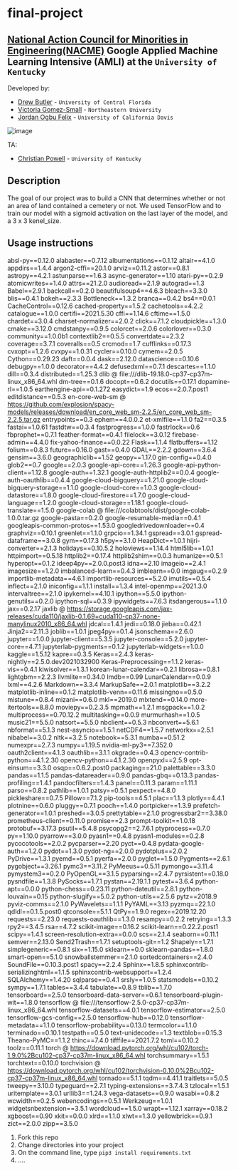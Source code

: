 <!--
Name of your teams' final project
-->
# final-project
## [National Action Council for Minorities in Engineering(NACME)](https://www.nacme.org) Google Applied Machine Learning Intensive (AMLI) at the `University of Kentucky`

<!--
List all of the members who developed the project and
link to each members respective GitHub profile
-->
Developed by: 
- [Drew Butler](https://github.com/drewbutler) - `University of Central Florida`
- [Victoria Gomez-Small](https://github.com/Via104) - `Northeastern University` 
- [Jordan Ogbu Felix](https://github.com/JordanOgbuFelix) - `University of California Davis`

![image](https://user-images.githubusercontent.com/85504234/127721641-08e9fdec-52be-4f4e-9c95-e491652bda30.png)



TA:
- [Christian Powell](http://github.com/cdpowell) - `University of Kentucky`

## Description

The goal of our project was to build a CNN that determines whether or not an area of land contained a cemetery or not. We used TensorFlow and to train our model with a sigmoid activation on the last layer of the model, and a 3 x 3 kenel_size. 


## Usage instructions

absl-py==0.12.0
alabaster==0.7.12
albumentations==0.1.12
altair==4.1.0
appdirs==1.4.4
argon2-cffi==20.1.0
arviz==0.11.2
astor==0.8.1
astropy==4.2.1
astunparse==1.6.3
async-generator==1.10
atari-py==0.2.9
atomicwrites==1.4.0
attrs==21.2.0
audioread==2.1.9
autograd==1.3
Babel==2.9.1
backcall==0.2.0
beautifulsoup4==4.6.3
bleach==3.3.0
blis==0.4.1
bokeh==2.3.3
Bottleneck==1.3.2
branca==0.4.2
bs4==0.0.1
CacheControl==0.12.6
cached-property==1.5.2
cachetools==4.2.2
catalogue==1.0.0
certifi==2021.5.30
cffi==1.14.6
cftime==1.5.0
chardet==3.0.4
charset-normalizer==2.0.2
click==7.1.2
cloudpickle==1.3.0
cmake==3.12.0
cmdstanpy==0.9.5
colorcet==2.0.6
colorlover==0.3.0
community==1.0.0b1
contextlib2==0.5.5
convertdate==2.3.2
coverage==3.7.1
coveralls==0.5
crcmod==1.7
cufflinks==0.17.3
cvxopt==1.2.6
cvxpy==1.0.31
cycler==0.10.0
cymem==2.0.5
Cython==0.29.23
daft==0.0.4
dask==2.12.0
datascience==0.10.6
debugpy==1.0.0
decorator==4.4.2
defusedxml==0.7.1
descartes==1.1.0
dill==0.3.4
distributed==1.25.3
dlib @ file:///dlib-19.18.0-cp37-cp37m-linux_x86_64.whl
dm-tree==0.1.6
docopt==0.6.2
docutils==0.17.1
dopamine-rl==1.0.5
earthengine-api==0.1.272
easydict==1.9
ecos==2.0.7.post1
editdistance==0.5.3
en-core-web-sm @ https://github.com/explosion/spacy-models/releases/download/en_core_web_sm-2.2.5/en_core_web_sm-2.2.5.tar.gz
entrypoints==0.3
ephem==4.0.0.2
et-xmlfile==1.1.0
fa2==0.3.5
fastai==1.0.61
fastdtw==0.3.4
fastprogress==1.0.0
fastrlock==0.6
fbprophet==0.7.1
feather-format==0.4.1
filelock==3.0.12
firebase-admin==4.4.0
fix-yahoo-finance==0.0.22
Flask==1.1.4
flatbuffers==1.12
folium==0.8.3
future==0.16.0
gast==0.4.0
GDAL==2.2.2
gdown==3.6.4
gensim==3.6.0
geographiclib==1.52
geopy==1.17.0
gin-config==0.4.0
glob2==0.7
google==2.0.3
google-api-core==1.26.3
google-api-python-client==1.12.8
google-auth==1.32.1
google-auth-httplib2==0.0.4
google-auth-oauthlib==0.4.4
google-cloud-bigquery==1.21.0
google-cloud-bigquery-storage==1.1.0
google-cloud-core==1.0.3
google-cloud-datastore==1.8.0
google-cloud-firestore==1.7.0
google-cloud-language==1.2.0
google-cloud-storage==1.18.1
google-cloud-translate==1.5.0
google-colab @ file:///colabtools/dist/google-colab-1.0.0.tar.gz
google-pasta==0.2.0
google-resumable-media==0.4.1
googleapis-common-protos==1.53.0
googledrivedownloader==0.4
graphviz==0.10.1
greenlet==1.1.0
grpcio==1.34.1
gspread==3.0.1
gspread-dataframe==3.0.8
gym==0.17.3
h5py==3.1.0
HeapDict==1.0.1
hijri-converter==2.1.3
holidays==0.10.5.2
holoviews==1.14.4
html5lib==1.0.1
httpimport==0.5.18
httplib2==0.17.4
httplib2shim==0.0.3
humanize==0.5.1
hyperopt==0.1.2
ideep4py==2.0.0.post3
idna==2.10
imageio==2.4.1
imagesize==1.2.0
imbalanced-learn==0.4.3
imblearn==0.0
imgaug==0.2.9
importlib-metadata==4.6.1
importlib-resources==5.2.0
imutils==0.5.4
inflect==2.1.0
iniconfig==1.1.1
install==1.3.4
intel-openmp==2021.3.0
intervaltree==2.1.0
ipykernel==4.10.1
ipython==5.5.0
ipython-genutils==0.2.0
ipython-sql==0.3.9
ipywidgets==7.6.3
itsdangerous==1.1.0
jax==0.2.17
jaxlib @ https://storage.googleapis.com/jax-releases/cuda110/jaxlib-0.1.69+cuda110-cp37-none-manylinux2010_x86_64.whl
jdcal==1.4.1
jedi==0.18.0
jieba==0.42.1
Jinja2==2.11.3
joblib==1.0.1
jpeg4py==0.1.4
jsonschema==2.6.0
jupyter==1.0.0
jupyter-client==5.3.5
jupyter-console==5.2.0
jupyter-core==4.7.1
jupyterlab-pygments==0.1.2
jupyterlab-widgets==1.0.0
kaggle==1.5.12
kapre==0.3.5
Keras==2.4.3
keras-nightly==2.5.0.dev2021032900
Keras-Preprocessing==1.1.2
keras-vis==0.4.1
kiwisolver==1.3.1
korean-lunar-calendar==0.2.1
librosa==0.8.1
lightgbm==2.2.3
llvmlite==0.34.0
lmdb==0.99
LunarCalendar==0.0.9
lxml==4.2.6
Markdown==3.3.4
MarkupSafe==2.0.1
matplotlib==3.2.2
matplotlib-inline==0.1.2
matplotlib-venn==0.11.6
missingno==0.5.0
mistune==0.8.4
mizani==0.6.0
mkl==2019.0
mlxtend==0.14.0
more-itertools==8.8.0
moviepy==0.2.3.5
mpmath==1.2.1
msgpack==1.0.2
multiprocess==0.70.12.2
multitasking==0.0.9
murmurhash==1.0.5
music21==5.5.0
natsort==5.5.0
nbclient==0.5.3
nbconvert==5.6.1
nbformat==5.1.3
nest-asyncio==1.5.1
netCDF4==1.5.7
networkx==2.5.1
nibabel==3.0.2
nltk==3.2.5
notebook==5.3.1
numba==0.51.2
numexpr==2.7.3
numpy==1.19.5
nvidia-ml-py3==7.352.0
oauth2client==4.1.3
oauthlib==3.1.1
okgrade==0.4.3
opencv-contrib-python==4.1.2.30
opencv-python==4.1.2.30
openpyxl==2.5.9
opt-einsum==3.3.0
osqp==0.6.2.post0
packaging==21.0
palettable==3.3.0
pandas==1.1.5
pandas-datareader==0.9.0
pandas-gbq==0.13.3
pandas-profiling==1.4.1
pandocfilters==1.4.3
panel==0.11.3
param==1.11.1
parso==0.8.2
pathlib==1.0.1
patsy==0.5.1
pexpect==4.8.0
pickleshare==0.7.5
Pillow==7.1.2
pip-tools==4.5.1
plac==1.1.3
plotly==4.4.1
plotnine==0.6.0
pluggy==0.7.1
pooch==1.4.0
portpicker==1.3.9
prefetch-generator==1.0.1
preshed==3.0.5
prettytable==2.1.0
progressbar2==3.38.0
prometheus-client==0.11.0
promise==2.3
prompt-toolkit==1.0.18
protobuf==3.17.3
psutil==5.4.8
psycopg2==2.7.6.1
ptyprocess==0.7.0
py==1.10.0
pyarrow==3.0.0
pyasn1==0.4.8
pyasn1-modules==0.2.8
pycocotools==2.0.2
pycparser==2.20
pyct==0.4.8
pydata-google-auth==1.2.0
pydot==1.3.0
pydot-ng==2.0.0
pydotplus==2.0.2
PyDrive==1.3.1
pyemd==0.5.1
pyerfa==2.0.0
pyglet==1.5.0
Pygments==2.6.1
pygobject==3.26.1
pymc3==3.11.2
PyMeeus==0.5.11
pymongo==3.11.4
pymystem3==0.2.0
PyOpenGL==3.1.5
pyparsing==2.4.7
pyrsistent==0.18.0
pysndfile==1.3.8
PySocks==1.7.1
pystan==2.19.1.1
pytest==3.6.4
python-apt==0.0.0
python-chess==0.23.11
python-dateutil==2.8.1
python-louvain==0.15
python-slugify==5.0.2
python-utils==2.5.6
pytz==2018.9
pyviz-comms==2.1.0
PyWavelets==1.1.1
PyYAML==3.13
pyzmq==22.1.0
qdldl==0.1.5.post0
qtconsole==5.1.1
QtPy==1.9.0
regex==2019.12.20
requests==2.23.0
requests-oauthlib==1.3.0
resampy==0.2.2
retrying==1.3.3
rpy2==3.4.5
rsa==4.7.2
scikit-image==0.16.2
scikit-learn==0.22.2.post1
scipy==1.4.1
screen-resolution-extra==0.0.0
scs==2.1.4
seaborn==0.11.1
semver==2.13.0
Send2Trash==1.7.1
setuptools-git==1.2
Shapely==1.7.1
simplegeneric==0.8.1
six==1.15.0
sklearn==0.0
sklearn-pandas==1.8.0
smart-open==5.1.0
snowballstemmer==2.1.0
sortedcontainers==2.4.0
SoundFile==0.10.3.post1
spacy==2.2.4
Sphinx==1.8.5
sphinxcontrib-serializinghtml==1.1.5
sphinxcontrib-websupport==1.2.4
SQLAlchemy==1.4.20
sqlparse==0.4.1
srsly==1.0.5
statsmodels==0.10.2
sympy==1.7.1
tables==3.4.4
tabulate==0.8.9
tblib==1.7.0
tensorboard==2.5.0
tensorboard-data-server==0.6.1
tensorboard-plugin-wit==1.8.0
tensorflow @ file:///tensorflow-2.5.0-cp37-cp37m-linux_x86_64.whl
tensorflow-datasets==4.0.1
tensorflow-estimator==2.5.0
tensorflow-gcs-config==2.5.0
tensorflow-hub==0.12.0
tensorflow-metadata==1.1.0
tensorflow-probability==0.13.0
termcolor==1.1.0
terminado==0.10.1
testpath==0.5.0
text-unidecode==1.3
textblob==0.15.3
Theano-PyMC==1.1.2
thinc==7.4.0
tifffile==2021.7.2
toml==0.10.2
toolz==0.11.1
torch @ https://download.pytorch.org/whl/cu102/torch-1.9.0%2Bcu102-cp37-cp37m-linux_x86_64.whl
torchsummary==1.5.1
torchtext==0.10.0
torchvision @ https://download.pytorch.org/whl/cu102/torchvision-0.10.0%2Bcu102-cp37-cp37m-linux_x86_64.whl
tornado==5.1.1
tqdm==4.41.1
traitlets==5.0.5
tweepy==3.10.0
typeguard==2.7.1
typing-extensions==3.7.4.3
tzlocal==1.5.1
uritemplate==3.0.1
urllib3==1.24.3
vega-datasets==0.9.0
wasabi==0.8.2
wcwidth==0.2.5
webencodings==0.5.1
Werkzeug==1.0.1
widgetsnbextension==3.5.1
wordcloud==1.5.0
wrapt==1.12.1
xarray==0.18.2
xgboost==0.90
xkit==0.0.0
xlrd==1.1.0
xlwt==1.3.0
yellowbrick==0.9.1
zict==2.0.0
zipp==3.5.0

1. Fork this repo
2. Change directories into your project
3. On the command line, type `pip3 install requirements.txt`
4. ....
